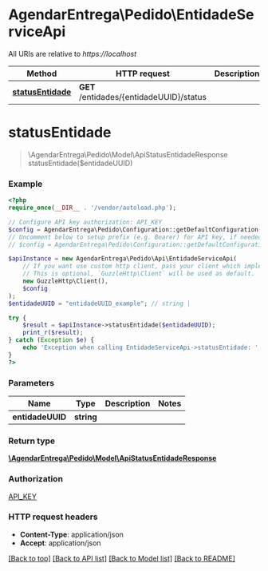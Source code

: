 # AgendarEntrega\Pedido\EntidadeServiceApi

All URIs are relative to *https://localhost*

Method | HTTP request | Description
------------- | ------------- | -------------
[**statusEntidade**](EntidadeServiceApi.md#statusEntidade) | **GET** /entidades/{entidadeUUID}/status | 


# **statusEntidade**
> \AgendarEntrega\Pedido\Model\ApiStatusEntidadeResponse statusEntidade($entidadeUUID)



### Example
```php
<?php
require_once(__DIR__ . '/vendor/autoload.php');

// Configure API key authorization: API_KEY
$config = AgendarEntrega\Pedido\Configuration::getDefaultConfiguration()->setApiKey('Authorization', 'YOUR_API_KEY');
// Uncomment below to setup prefix (e.g. Bearer) for API key, if needed
// $config = AgendarEntrega\Pedido\Configuration::getDefaultConfiguration()->setApiKeyPrefix('Authorization', 'Bearer');

$apiInstance = new AgendarEntrega\Pedido\Api\EntidadeServiceApi(
    // If you want use custom http client, pass your client which implements `GuzzleHttp\ClientInterface`.
    // This is optional, `GuzzleHttp\Client` will be used as default.
    new GuzzleHttp\Client(),
    $config
);
$entidadeUUID = "entidadeUUID_example"; // string | 

try {
    $result = $apiInstance->statusEntidade($entidadeUUID);
    print_r($result);
} catch (Exception $e) {
    echo 'Exception when calling EntidadeServiceApi->statusEntidade: ', $e->getMessage(), PHP_EOL;
}
?>
```

### Parameters

Name | Type | Description  | Notes
------------- | ------------- | ------------- | -------------
 **entidadeUUID** | **string**|  |

### Return type

[**\AgendarEntrega\Pedido\Model\ApiStatusEntidadeResponse**](../Model/ApiStatusEntidadeResponse.md)

### Authorization

[API_KEY](../../README.md#API_KEY)

### HTTP request headers

 - **Content-Type**: application/json
 - **Accept**: application/json

[[Back to top]](#) [[Back to API list]](../../README.md#documentation-for-api-endpoints) [[Back to Model list]](../../README.md#documentation-for-models) [[Back to README]](../../README.md)

